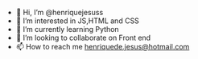 - 👋 Hi, I’m @henriquejesuss
- 👀 I’m interested in JS,HTML and CSS
- 🌱 I’m currently learning Python
- 💞️ I’m looking to collaborate on Front end
- 📫 How to reach me henriquede.jesus@hotmail.com

<!---
henriquejesuss/henriquejesuss is a ✨ special ✨ repository because its `README.md` (this file) appears on your GitHub profile.
You can click the Preview link to take a look at your changes.
--->

